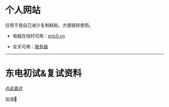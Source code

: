 # 个人网站
仅用于我自己减少复制粘贴，方便跳转使用。

- 电脑在线时可用：[eric0.cn](https://eric0.cn:82)

- 全天可用：[服务器](https://121.37.138.143)

---

# 东电初试&复试资料

[点此直达](https://github.com/x-Eric/NEEPU-EE)

加油💪

